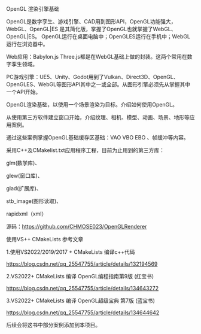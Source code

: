 ﻿OpenGL 渲染引擎基础

OpenGL是数字孪生、游戏引擎、CAD用到图形API，OpenGL功能强大，WebGL、OpenGL|ES 是其简化版，掌握了OpenGL也就掌握了WebGL、OpenGL|ES。
OpenGL运行在桌面电脑中；OpenGLES运行在手机中；WebGL运行在浏览器中。

Web应用：Babylon.js Three.js都是在WebGL基础上做的封装。这两个常用在数字孪生领域。

PC游戏引擎：UE5、Unity、Godot用到了Vulkan、Direct3D、OpenGL、OpenGLES、WebGL等图形API其中之一或全部。从图形引擎必须先从掌握其中一个API开始。

OpenGL渲染基础，以使用一个场景渲染为目标。介绍如何使用OpenGL。

从使用第三方软件建立窗口开始，介绍纹理、相机、模型、动画、场景、地形等应用案例。

通过这些案例掌握OpenGL基础缓存区基础：VAO VBO EBO 、帧缓冲等内容。

采用C++及CMakelist.txt应用程序工程，目前为止用到的第三方库：

glm(数学库)、

glew(窗口库)、

glad(扩展库)、

stb_image(图形读取)、

rapidxml（xml）

源码：https://github.com/CHMOSE023/OpenGLRenderer   

使用VS++ CMakeLists 参考文章

1.使用VS2022/2019/2017 + CMakeLists 编译c++代码

https://blog.csdn.net/qq_25547755/article/details/132194569

2.VS2022+ CMakeLists 编译 OpenGL编程指南第9版 (红宝书)

https://blog.csdn.net/qq_25547755/article/details/134643272

3.VS2022+ CMakeLists 编译 OpenGL超级宝典 第7版 (蓝宝书) 

https://blog.csdn.net/qq_25547755/article/details/134644642

后续会将这书中部分案例添加到本项目。
